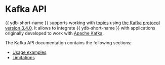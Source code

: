 # Kafka API

{{ ydb-short-name }} supports working with [topics](../../concepts/topic.md) using [the Kafka protocol version 3.4.0](https://kafka.apache.org/34/documentation.html). It allows to integrate {{ ydb-short-name }} with applications originally developed to work with [Apache Kafka](https://kafka.apache.org/).


The Kafka API  documentation contains the following sections:

* [Usage examples](examples.md)
* [Limitations](constraints.md)
